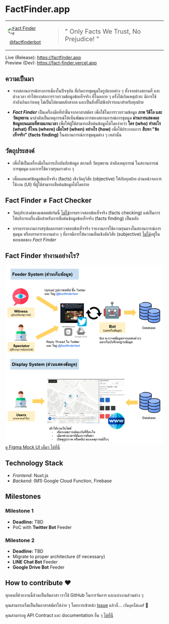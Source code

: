 # FactFinder.app

<table cellspacing="0" cellpadding="0" border="0" cellborder="0" style="border: 0;">
<tr>
<td style="border: 0;" style="text-align: center;">
  <a href="https://twitter.com/factfinderbot" target="_blank">
    <img src="https://pbs.twimg.com/profile_images/1426894389704491009/Jwd8htLk_400x400.jpg" alt="Fact Finder Bot" style="border-radius: 50%; width: 120px;" width="120">
  </a>
  <div style="font-size: 14px; margin-top: 10px; text-align: center;">
    <a href="https://twitter.com/factfinderbot" target="_blank">@factfinderbot</a>
  </div>
</td>
<td style="border: 0;">
  <blockquote style="font-size: 20px;">
    " Only Facts We Trust, No Prejudice! "
  </blockquote>
</td>
</tr>
</table>

Live (Release): https://factfinder.app \
Preview (Dev): https://fact-finder.vercel.app

## ความเป็นมา

- จากสถานการณ์ทางการเมืองในปัจจุบัน ที่เกิดการชุมนุมในรูปแบบต่าง ๆ ทั้งจากต่างสถานที่ และต่างเวลา ทำให้ยากต่อการรวบรวมข้อมูลข้อเท็จจริง ที่ในหลาย ๆ ครั้งได้เกิดเหตุปะทะ มีการใช้กำลังเกินกว่าเหตุ ไม่เป็นไปตามหลักสากล และเป็นสิ่งที่ไม่พึงปรารถนาสำหรับทุกฝ่าย

- ***Fact Finder*** เป็นเครื่องมือที่ทำขึ้นจากอาสาสมัคร เพื่อใช้ในการรวบรวมข้อมูล **ภาพ วิดีโอ และวัตถุพยาน** มาลำดับเป็นเหตุการณ์ให้เห็นพัฒนาการของสถานการณ์การชุมนุม  **ผ่านการแสดงผลข้อมูลบนแผนที่ตามแกนเวลา**  เพื่อให้ผู้ใช้สามารถสืบค้นข้อมูลได้โดยง่ายว่า **ใคร (who) ทำอะไร (what) ที่ไหน (where) เมื่อไหร่ (when) อย่างไร (how)** เพื่อใช้ประกอบการ **สืบหา "ข้อเท็จจริง" (facts finding)** ในสถานการณ์การชุมนุมต่าง ๆ เหล่านั้น

## วัตถุประสงค์

- เพื่อใช้เป็นเครื่องมือในการเก็บบันทึกข้อมูล สถานที่ วัตถุพยาน ลำดับเหตุการณ์ ในสถานการณ์การชุมนุม และการใช้ความรุนแรงต่าง ๆ

- เพื่อเผยแพร่ข้อมูลข้อเท็จจริง (facts) เชิงวัตถุวิสัย (objective) ให้กับทุกฝ่าย ผ่านหน้าจอการใช้งาน (UI) ที่ผู้ใช้สามารถสืบค้นข้อมูลได้โดยง่าย

## Fact Finder ≠ Fact Checker

- วัตถุประสงค์ของแพลตฟอร์มนี้ <u>ไม่ใช่</u>การตรวจสอบข้อเท็จจริง (facts checking) แต่เป็นการให้บริการเครื่องมือสำหรับการสืบค้นข้อมูลข้อเท็จจริง (facts finding) เป็นหลัก

- บรรดารายงานการสรุปผลการตรวจสอบข้อเท็จจริง รายงานการใช้ความรุนแรงในสถานการณ์การชุมนุม หรือบรรดารายงานต่าง ๆ ที่อาจมีการให้ความเห็นเชิงอัตวิสัย (subjective) <u>ไม่ได้</u>อยู่ในขอบเขตของ *Fact Finder*


## Fact Finder ทำงานอย่างไร?

![](./docs/images/feed_system.png)
![](./docs/images/display_system.png)
[ดู Figma Mock UI เต็มๆ ได้ที่นี่](https://t.co/ADv9D8vgmq?amp=1)

## Technology Stack

- *Frontend*: Nuxt.js
- *Backend*: (M1) Google Cloud Function, Firebase

## Milestones

### Milestone 1
- **Deadline:** TBD
- PoC with **Twitter Bot** Feeder

### Milestone 2
- **Deadline:** TBD
- Migrate to proper architecture (if necessary)
- **LINE Chat Bot** Feeder
- **Google Drive Bot** Feeder

## How to contribute ❤️

ทุกคนที่ช่วยงานนี้ล้วนเป็นทีมอาสา เราใช้ GitHub ในการจัดการ และแบ่งงานส่วนต่าง ๆ

คุณสามารถเริ่มเป็นทีมอาสาสมัครได้ง่าย ๆ โดยการเข้าหน้า [Issue](https://github.com/kaogeek/fact-finder/issues) แล้วก็... *เริ่มลุยได้เลย!* 💪

คุณสามารถดู API Contract และ documentation อื่น ๆ [ได้ที่นี่](./docs)
